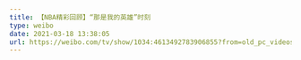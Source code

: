 ```yaml
---
title: 【NBA精彩回顾】“那是我的英雄”时刻
type: weibo
date: 2021-03-18 13:38:05
url: https://weibo.com/tv/show/1034:4613492783906855?from=old_pc_videoshow
---
```


<!-- more -->
